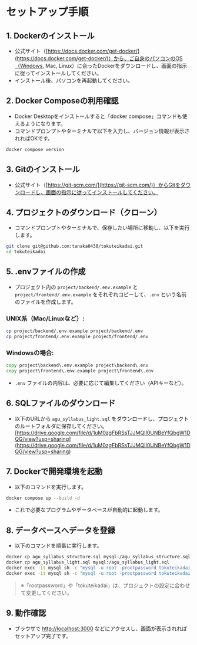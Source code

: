 


# セットアップ手順

## 1. Dockerのインストール

- 公式サイト（[https://docs.docker.com/get-docker/](https://docs.docker.com/get-docker/)）から、ご自身のパソコンのOS（Windows, Mac, Linux）に合ったDockerをダウンロードし、画面の指示に従ってインストールしてください。
- インストール後、パソコンを再起動してください。

## 2. Docker Composeの利用確認

- Docker Desktopをインストールすると「docker compose」コマンドも使えるようになります。
- コマンドプロンプトやターミナルで以下を入力し、バージョン情報が表示されればOKです。

```bash
docker compose version
````

## 3. Gitのインストール

* 公式サイト（[https://git-scm.com/](https://git-scm.com/)）からGitをダウンロードし、画面の指示に従ってインストールしてください。

## 4. プロジェクトのダウンロード（クローン）

* コマンドプロンプトやターミナルで、保存したい場所に移動し、以下を実行します。

```bash
git clone git@github.com:tanaka0430/tokuteikadai.git
cd tokuteikadai 
```

## 5. .envファイルの作成

* プロジェクト内の `project/backend/.env.example` と `project/frontend/.env.example` をそれぞれコピーして、`.env` という名前のファイルを作成します。

### UNIX系（Mac/Linuxなど）:

```bash
cp project/backend/.env.example project/backend/.env
cp project/frontend/.env.example project/frontend/.env
```

### Windowsの場合:

```cmd
copy project\backend\.env.example project\backend\.env
copy project\frontend\.env.example project\frontend\.env
```

* `.env` ファイルの内容は、必要に応じて編集してください（APIキーなど）。

## 6. SQLファイルのダウンロード

* 以下のURLから `agu_syllabus_light.sql` をダウンロードし、プロジェクトのルートフォルダに保存してください。
  [https://drive.google.com/file/d/1uM0zgFbRSsTJJMQII0UNBeYfQbgW1DQG/view?usp=sharing](https://drive.google.com/file/d/1uM0zgFbRSsTJJMQII0UNBeYfQbgW1DQG/view?usp=sharing)

## 7. Dockerで開発環境を起動

* 以下のコマンドを実行します。

```bash
docker compose up --build -d
```

* これで必要なプログラムやデータベースが自動的に起動します。

## 8. データベースへデータを登録

* 以下のコマンドを順番に実行します。

```bash
docker cp agu_syllabus_structure.sql mysql:/agu_syllabus_structure.sql
docker cp agu_syllabus_light.sql mysql:/agu_syllabus_light.sql
docker exec -it mysql sh -c "mysql -u root -prootpassword tokuteikadai < /agu_syllabus_structure.sql"
docker exec -it mysql sh -c "mysql -u root -prootpassword tokuteikadai < /agu_syllabus_light.sql"
```

> ※「rootpassword」や「tokuteikadai」は、プロジェクトの設定に合わせて変更してください。

## 9. 動作確認

* ブラウザで [http://localhost:3000](http://localhost:3000) などにアクセスし、画面が表示されればセットアップ完了です。




